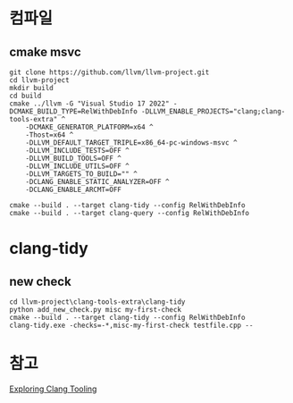 # 컴파일

## cmake msvc
```console
git clone https://github.com/llvm/llvm-project.git
cd llvm-project
mkdir build 
cd build
cmake ../llvm -G "Visual Studio 17 2022" -DCMAKE_BUILD_TYPE=RelWithDebInfo -DLLVM_ENABLE_PROJECTS="clang;clang-tools-extra" ^
    -DCMAKE_GENERATOR_PLATFORM=x64 ^
    -Thost=x64 ^
    -DLLVM_DEFAULT_TARGET_TRIPLE=x86_64-pc-windows-msvc ^
    -DLLVM_INCLUDE_TESTS=OFF ^
    -DLLVM_BUILD_TOOLS=OFF ^
    -DLLVM_INCLUDE_UTILS=OFF ^
    -DLLVM_TARGETS_TO_BUILD="" ^
    -DCLANG_ENABLE_STATIC_ANALYZER=OFF ^
    -DCLANG_ENABLE_ARCMT=OFF

cmake --build . --target clang-tidy --config RelWithDebInfo
cmake --build . --target clang-query --config RelWithDebInfo
```


# clang-tidy

## new check

```console
cd llvm-project\clang-tools-extra\clang-tidy
python add_new_check.py misc my-first-check
cmake --build . --target clang-tidy --config RelWithDebInfo
clang-tidy.exe -checks=-*,misc-my-first-check testfile.cpp --
```

# 참고
[Exploring Clang Tooling](https://devblogs.microsoft.com/cppblog/exploring-clang-tooling-part-1-extending-clang-tidy/)